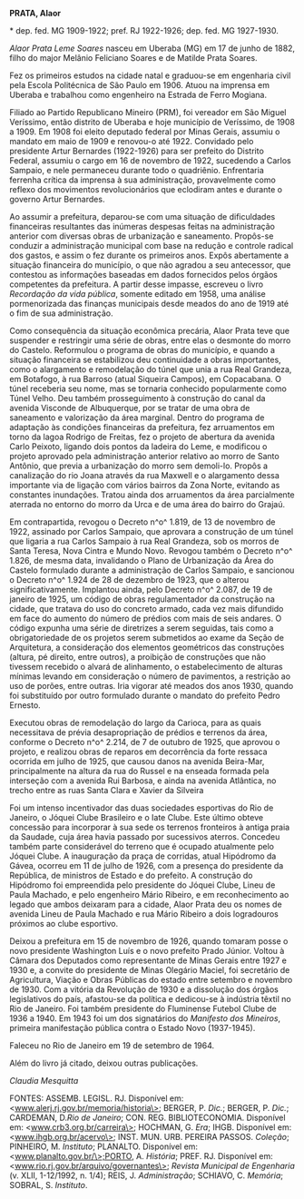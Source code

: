 **PRATA, Alaor**

\* dep. fed. MG 1909-1922; pref. RJ 1922-1926; dep. fed. MG 1927-1930.

*Alaor Prata Leme Soares* nasceu em Uberaba (MG) em 17 de junho de 1882,
filho do major Melânio Feliciano Soares e de Matilde Prata Soares.

Fez os primeiros estudos na cidade natal e graduou-se em engenharia
civil pela Escola Politécnica de São Paulo em 1906. Atuou na imprensa em
Uberaba e trabalhou como engenheiro na Estrada de Ferro Mogiana.

Filiado ao Partido Republicano Mineiro (PRM), foi vereador em São Miguel
Veríssimo, então distrito de Uberaba e hoje município de Veríssimo, de
1908 a 1909. Em 1908 foi eleito deputado federal por Minas Gerais,
assumiu o mandato em maio de 1909 e renovou-o até 1922. Convidado pelo
presidente Artur Bernardes (1922-1926) para ser prefeito do Distrito
Federal, assumiu o cargo em 16 de novembro de 1922, sucedendo a Carlos
Sampaio, e nele permaneceu durante todo o quadriênio. Enfrentaria
ferrenha crítica da imprensa à sua administração, provavelmente como
reflexo dos movimentos revolucionários que eclodiram antes e durante o
governo Artur Bernardes.

Ao assumir a prefeitura, deparou-se com uma situação de dificuldades
financeiras resultantes das inúmeras despesas feitas na administração
anterior com diversas obras de urbanização e saneamento. Propôs-se
conduzir a administração municipal com base na redução e controle
radical dos gastos, e assim o fez durante os primeiros anos. Expôs
abertamente a situação financeira do município, o que não agradou a seu
antecessor, que contestou as informações baseadas em dados fornecidos
pelos órgãos competentes da prefeitura. A partir desse impasse, escreveu
o livro *Recordação da vida pública*, somente editado em 1958, uma
análise pormenorizada das finanças municipais desde meados do ano de
1919 até o fim de sua administração.

Como consequência da situação econômica precária, Alaor Prata teve que
suspender e restringir uma série de obras, entre elas o desmonte do
morro do Castelo. Reformulou o programa de obras do município, e quando
a situação financeira se estabilizou deu continuidade a obras
importantes, como o alargamento e remodelação do túnel que unia a rua
Real Grandeza, em Botafogo, à rua Barroso (atual Siqueira Campos), em
Copacabana. O túnel receberia seu nome, mas se tornaria conhecido
popularmente como Túnel Velho. Deu também prosseguimento à construção do
canal da avenida Visconde de Albuquerque, por se tratar de uma obra de
saneamento e valorização da área marginal. Dentro do programa de
adaptação às condições financeiras da prefeitura, fez arruamentos em
torno da lagoa Rodrigo de Freitas, fez o projeto de abertura da avenida
Carlo Peixoto, ligando dois pontos da ladeira do Leme, e modificou o
projeto aprovado pela administração anterior relativo ao morro de Santo
Antônio, que previa a urbanização do morro sem demoli-lo. Propôs a
canalização do rio Joana através da rua Maxwell e o alargamento dessa
importante via de ligação com vários bairros da Zona Norte, evitando as
constantes inundações. Tratou ainda dos arruamentos da área parcialmente
aterrada no entorno do morro da Urca e de uma área do bairro do Grajaú.

Em contrapartida, revogou o Decreto n^o^ 1.819, de 13 de novembro de
1922, assinado por Carlos Sampaio, que aprovara a construção de um túnel
que ligaria a rua Carlos Sampaio à rua Real Grandeza, sob os morros de
Santa Teresa, Nova Cintra e Mundo Novo. Revogou também o Decreto n^o^
1.826, de mesma data, invalidando o Plano de Urbanização da Área do
Castelo formulado durante a administração de Carlos Sampaio, e sancionou
o Decreto n^o^ 1.924 de 28 de dezembro de 1923, que o alterou
significativamente. Implantou ainda, pelo Decreto n^o^ 2.087, de 19 de
janeiro de 1925, um código de obras regulamentador da construção na
cidade, que tratava do uso do concreto armado, cada vez mais difundido
em face do aumento do número de prédios com mais de seis andares. O
código expunha uma série de diretrizes a serem seguidas, tais como a
obrigatoriedade de os projetos serem submetidos ao exame da Seção de
Arquitetura, a consideração dos elementos geométricos das construções
(altura, pé direito, entre outros), a proibição de construções que não
tivessem recebido o alvará de alinhamento, o estabelecimento de alturas
mínimas levando em consideração o número de pavimentos, a restrição ao
uso de porões, entre outras. Iria vigorar até meados dos anos 1930,
quando foi substituído por outro formulado durante o mandato do prefeito
Pedro Ernesto.

Executou obras de remodelação do largo da Carioca, para as quais
necessitava de prévia desapropriação de prédios e terrenos da área,
conforme o Decreto n^o^ 2.214, de 7 de outubro de 1925, que aprovou o
projeto, e realizou obras de reparos em decorrência da forte ressaca
ocorrida em julho de 1925, que causou danos na avenida Beira-Mar,
principalmente na altura da rua do Russel e na enseada formada pela
interseção com a avenida Rui Barbosa, e ainda na avenida Atlântica, no
trecho entre as ruas Santa Clara e Xavier da Silveira

Foi um intenso incentivador das duas sociedades esportivas do Rio de
Janeiro, o Jóquei Clube Brasileiro e o Iate Clube. Este último obteve
concessão para incorporar à sua sede os terrenos fronteiros à antiga
praia da Saudade, cuja área havia passado por sucessivos aterros.
Concedeu também parte considerável do terreno que é ocupado atualmente
pelo Jóquei Clube. A inauguração da praça de corridas, atual Hipódromo
da Gávea, ocorreu em 11 de julho de 1926, com a presença do presidente
da República, de ministros de Estado e do prefeito. A construção do
Hipódromo foi empreendida pelo presidente do Jóquei Clube, Lineu de
Paula Machado, e pelo engenheiro Mário Ribeiro, e em reconhecimento ao
legado que ambos deixaram para a cidade, Alaor Prata deu os nomes de
avenida Lineu de Paula Machado e rua Mário Ribeiro a dois logradouros
próximos ao clube esportivo.

Deixou a prefeitura em 15 de novembro de 1926, quando tomaram posse o
novo presidente Washington Luís e o novo prefeito Prado Júnior. Voltou à
Câmara dos Deputados como representante de Minas Gerais entre 1927 e
1930 e, a convite do presidente de Minas Olegário Maciel, foi secretário
de Agricultura, Viação e Obras Públicas do estado entre setembro e
novembro de 1930. Com a vitória da Revolução de 1930 e a dissolução dos
órgãos legislativos do país, afastou-se da política e dedicou-se à
indústria têxtil no Rio de Janeiro. Foi também presidente do Fluminense
Futebol Clube de 1936 a 1940. Em 1943 foi um dos signatários do
*Manifesto dos Mineiros*, primeira manifestação pública contra o Estado
Novo (1937-1945).

Faleceu no Rio de Janeiro em 19 de setembro de 1964.

Além do livro já citado, deixou outras publicações.

*Claudia Mesquitta*

FONTES: ASSEMB. LEGISL. RJ. Disponível em:
\<www.alerj.rj.gov.br/memoria/historia\>; BERGER, P. *Dic.*; BERGER, P.
*Dic.*; CARDEMAN, D.*Rio de Janeiro*; CON. REG. BIBLIOTECONOMIA.
Disponível em: \<www.crb3.org.br/carreira\>; HOCHMAN, G. *Era*; IHGB.
Disponível em: \<www.ihgb.org.br/acervo\>; INST. MUN. URB. PEREIRA
PASSOS. *Coleção*; PINHEIRO, M. *Instituto*; PLANALTO. Disponível em:
\<www.planalto.gov.br/\>;PORTO, A. *História*; PREF. RJ. Disponível em:
\<www.rio.rj.gov.br/arquivo/governantes\>; *Revista Municipal de
Engenharia* (v. XLII, 1-12/1992, n. 1/4); REIS, J. *Administração*;
SCHIAVO, C. *Memória*; SOBRAL, S. *Instituto*.
